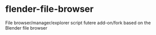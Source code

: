 # flender-file-browser
File browser/manager/explorer script futere add-on/fork based on the Blender file browser 
